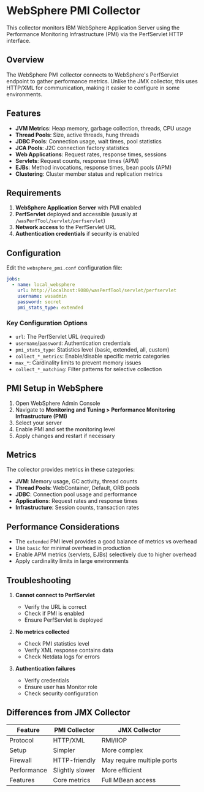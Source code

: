 # WebSphere PMI Collector

This collector monitors IBM WebSphere Application Server using the Performance Monitoring Infrastructure (PMI) via the PerfServlet HTTP interface.

## Overview

The WebSphere PMI collector connects to WebSphere's PerfServlet endpoint to gather performance metrics. Unlike the JMX collector, this uses HTTP/XML for communication, making it easier to configure in some environments.

## Features

- **JVM Metrics**: Heap memory, garbage collection, threads, CPU usage
- **Thread Pools**: Size, active threads, hung threads
- **JDBC Pools**: Connection usage, wait times, pool statistics
- **JCA Pools**: J2C connection factory statistics
- **Web Applications**: Request rates, response times, sessions
- **Servlets**: Request counts, response times (APM)
- **EJBs**: Method invocations, response times, bean pools (APM)
- **Clustering**: Cluster member status and replication metrics

## Requirements

1. **WebSphere Application Server** with PMI enabled
2. **PerfServlet** deployed and accessible (usually at `/wasPerfTool/servlet/perfservlet`)
3. **Network access** to the PerfServlet URL
4. **Authentication credentials** if security is enabled

## Configuration

Edit the `websphere_pmi.conf` configuration file:

```yaml
jobs:
  - name: local_websphere
    url: http://localhost:9080/wasPerfTool/servlet/perfservlet
    username: wasadmin
    password: secret
    pmi_stats_type: extended
```

### Key Configuration Options

- `url`: The PerfServlet URL (required)
- `username`/`password`: Authentication credentials
- `pmi_stats_type`: Statistics level (basic, extended, all, custom)
- `collect_*_metrics`: Enable/disable specific metric categories
- `max_*`: Cardinality limits to prevent memory issues
- `collect_*_matching`: Filter patterns for selective collection

## PMI Setup in WebSphere

1. Open WebSphere Admin Console
2. Navigate to **Monitoring and Tuning > Performance Monitoring Infrastructure (PMI)**
3. Select your server
4. Enable PMI and set the monitoring level
5. Apply changes and restart if necessary

## Metrics

The collector provides metrics in these categories:

- **JVM**: Memory usage, GC activity, thread counts
- **Thread Pools**: WebContainer, Default, ORB pools
- **JDBC**: Connection pool usage and performance
- **Applications**: Request rates and response times
- **Infrastructure**: Session counts, transaction rates

## Performance Considerations

- The `extended` PMI level provides a good balance of metrics vs overhead
- Use `basic` for minimal overhead in production
- Enable APM metrics (servlets, EJBs) selectively due to higher overhead
- Apply cardinality limits in large environments

## Troubleshooting

1. **Cannot connect to PerfServlet**
   - Verify the URL is correct
   - Check if PMI is enabled
   - Ensure PerfServlet is deployed

2. **No metrics collected**
   - Check PMI statistics level
   - Verify XML response contains data
   - Check Netdata logs for errors

3. **Authentication failures**
   - Verify credentials
   - Ensure user has Monitor role
   - Check security configuration

## Differences from JMX Collector

| Feature | PMI Collector | JMX Collector |
|---------|--------------|---------------|
| Protocol | HTTP/XML | RMI/IIOP |
| Setup | Simpler | More complex |
| Firewall | HTTP-friendly | May require multiple ports |
| Performance | Slightly slower | More efficient |
| Features | Core metrics | Full MBean access |